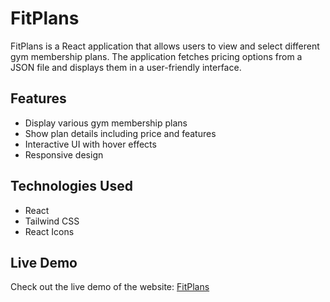# FitPlans

FitPlans is a React application that allows users to view and select different gym membership plans. The application fetches pricing options from a JSON file and displays them in a user-friendly interface.

## Features

-   Display various gym membership plans
-   Show plan details including price and features
-   Interactive UI with hover effects
-   Responsive design

## Technologies Used

-   React
-   Tailwind CSS
-   React Icons

## Live Demo

Check out the live demo of the website: [FitPlans](https://fitplans.surge.sh/)
